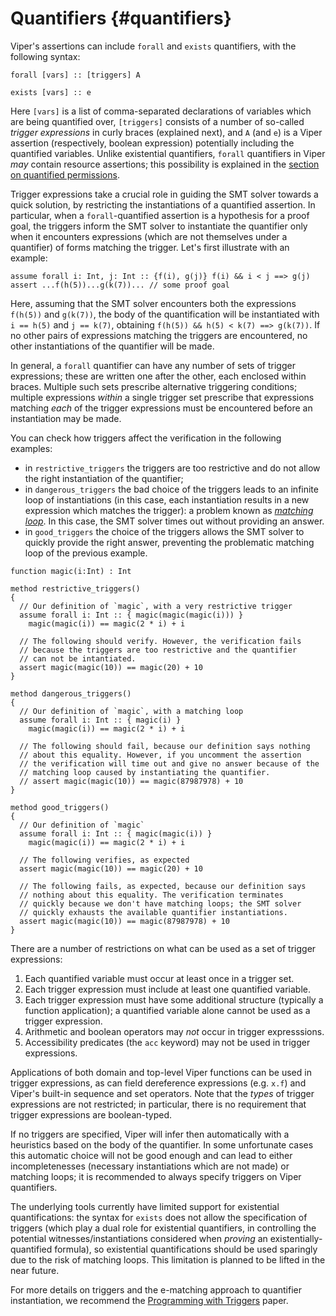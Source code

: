 # Quantifiers {#quantifiers}

Viper's assertions can include `forall` and `exists` quantifiers, with the following syntax:

```silver
forall [vars] :: [triggers] A
```

```silver
exists [vars] :: e
```

Here `[vars]` is a list of comma-separated declarations of variables which are being quantified over, `[triggers]` consists of a number of so-called *trigger expressions* in curly braces (explained next), and `A` (and `e`) is a Viper assertion (respectively, boolean expression) potentially including the quantified variables. Unlike existential quantifiers, `forall` quantifiers in Viper *may* contain resource assertions; this possibility is explained in the [section on quantified permissions](#quantified-permissions).

Trigger expressions take a crucial role in guiding the SMT solver towards a quick solution, by restricting the instantiations of a quantified assertion. In particular, when a `forall`-quantified assertion is a hypothesis for a proof goal, the triggers inform the SMT solver to instantiate the quantifier only when it encounters expressions (which are not themselves under a quantifier) of forms matching the trigger. Let's first illustrate with an example:

```silver
assume forall i: Int, j: Int :: {f(i), g(j)} f(i) && i < j ==> g(j)
assert ...f(h(5))...g(k(7))... // some proof goal
```

Here, assuming that the SMT solver encounters both the expressions `f(h(5))` and `g(k(7))`, the body of the quantification will be instantiated with `i == h(5)` and `j == k(7)`, obtaining `f(h(5)) && h(5) < k(7) ==> g(k(7))`. If no other pairs of expressions matching the triggers are encountered, no other instantiations of the quantifier will be made.

In general, a `forall` quantifier can have any number of sets of trigger expressions; these are written one after the other, each enclosed within braces. Multiple such sets prescribe alternative triggering conditions; multiple expressions *within* a single trigger set prescribe that expressions matching *each* of the trigger expressions must be encountered before an instantiation may be made.

You can check how triggers affect the verification in the following examples:

- in `restrictive_triggers` the triggers are too restrictive and do not allow the right instantiation of the quantifier;
- in `dangerous_triggers` the bad choice of the triggers leads to an infinite loop of instantiations (in this case, each instantiation results in a new expression which matches the trigger): a problem known as [*matching loop*](http://www.hpl.hp.com/techreports/2003/HPL-2003-148.pdf). In this case, the SMT solver times out without providing an answer.
- in `good_triggers` the choice of the triggers allows the SMT solver to quickly provide the right answer, preventing the problematic matching loop of the previous example.

```silver {.runnable}
function magic(i:Int) : Int

method restrictive_triggers()
{
  // Our definition of `magic`, with a very restrictive trigger
  assume forall i: Int :: { magic(magic(magic(i))) }
    magic(magic(i)) == magic(2 * i) + i

  // The following should verify. However, the verification fails
  // because the triggers are too restrictive and the quantifier
  // can not be intantiated.
  assert magic(magic(10)) == magic(20) + 10
}

method dangerous_triggers()
{
  // Our definition of `magic`, with a matching loop
  assume forall i: Int :: { magic(i) }
    magic(magic(i)) == magic(2 * i) + i

  // The following should fail, because our definition says nothing
  // about this equality. However, if you uncomment the assertion
  // the verification will time out and give no answer because of the
  // matching loop caused by instantiating the quantifier.
  // assert magic(magic(10)) == magic(87987978) + 10
}

method good_triggers()
{
  // Our definition of `magic`
  assume forall i: Int :: { magic(magic(i)) }
    magic(magic(i)) == magic(2 * i) + i
  
  // The following verifies, as expected
  assert magic(magic(10)) == magic(20) + 10

  // The following fails, as expected, because our definition says
  // nothing about this equality. The verification terminates
  // quickly because we don't have matching loops; the SMT solver
  // quickly exhausts the available quantifier instantiations. 
  assert magic(magic(10)) == magic(87987978) + 10
}
```

There are a number of restrictions on what can be used as a set of trigger expressions:

  1. Each quantified variable must occur at least once in a trigger set.
  2. Each trigger expression must include at least one quantified variable.
  3. Each trigger expression must have some additional structure (typically a function application); a quantified variable alone cannot be used as a trigger expression.
  4. Arithmetic and boolean operators may *not* occur in trigger expresssions.
  5. Accessibility predicates (the `acc` keyword) may not be used in trigger expressions.

Applications of both domain and top-level Viper functions can be used in trigger expressions, as can field dereference expressions (e.g. `x.f`) and Viper's built-in sequence and set operators. Note that the *types* of trigger expressions are not restricted; in particular, there is no requirement that trigger expressions are boolean-typed.

If no triggers are specified, Viper will infer then automatically with a heuristics based on the body of the quantifier. In some unfortunate cases this automatic choice will not be good enough and can lead to either incompletenesses (necessary instantiations which are not made) or matching loops; it is recommended to always specify triggers on Viper quantifiers.

The underlying tools currently have limited support for existential quantifications: the syntax for `exists` does not allow the specification of triggers (which play a dual role for existential quantifiers, in controlling the potential witnesses/instantiations considered when *proving* an existentially-quantified formula), so existential quantifications should be used sparingly due to the risk of matching loops. This limitation is planned to be lifted in the near future.

For more details on triggers and the e-matching approach to quantifier instantiation, we recommend the [Programming with Triggers](https://dl.acm.org/citation.cfm?id=1670416) paper.